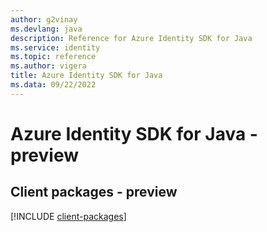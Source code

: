 ```yaml
---
author: g2vinay
ms.devlang: java
description: Reference for Azure Identity SDK for Java
ms.service: identity
ms.topic: reference
ms.author: vigera
title: Azure Identity SDK for Java
ms.data: 09/22/2022
---
```

# Azure Identity SDK for Java - preview

## Client packages - preview
[!INCLUDE [client-packages](identity-client-index.md)]